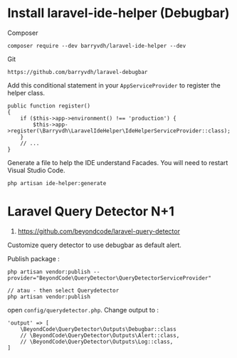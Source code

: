 
# Install laravel-ide-helper (Debugbar)

Composer

    composer require --dev barryvdh/laravel-ide-helper --dev

Git 

    https://github.com/barryvdh/laravel-debugbar

Add this conditional statement in your `AppServiceProvider` to register the helper class.

    public function register()
    {
        if ($this->app->environment() !== 'production') {
            $this->app->register(\Barryvdh\LaravelIdeHelper\IdeHelperServiceProvider::class);
        }
        // ...
    }

Generate a file to help the IDE understand Facades. You will need to restart Visual Studio Code.
    
    php artisan ide-helper:generate


# Laravel Query Detector N+1

1. https://github.com/beyondcode/laravel-query-detector

Customize query detector to use debugbar as default alert. 

Publish package : 

    php artisan vendor:publish --provider="BeyondCode\QueryDetector\QueryDetectorServiceProvider"

    // atau - then select Querydetector
    php artisan vendor:publish

open `config/querydetector.php`. Change output to : 

    'output' => [
        \BeyondCode\QueryDetector\Outputs\Debugbar::class
        // \BeyondCode\QueryDetector\Outputs\Alert::class,
        // \BeyondCode\QueryDetector\Outputs\Log::class,
    ]

